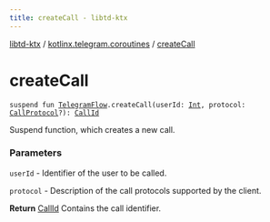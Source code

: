 ```yaml
---
title: createCall - libtd-ktx
---
```


[libtd-ktx](../index.html) / [kotlinx.telegram.coroutines](index.html) / [createCall](./create-call.html)

# createCall

`suspend fun `[`TelegramFlow`](../kotlinx.telegram.core/-telegram-flow/index.html)`.createCall(userId: `[`Int`](https://kotlinlang.org/api/latest/jvm/stdlib/kotlin/-int/index.html)`, protocol: `[`CallProtocol`](https://tdlibx.github.io/td/docs/org/drinkless/td/libcore/telegram/TdApi/CallProtocol.html)`?): `[`CallId`](https://tdlibx.github.io/td/docs/org/drinkless/td/libcore/telegram/TdApi/CallId.html)

Suspend function, which creates a new call.

### Parameters

`userId` - Identifier of the user to be called.

`protocol` - Description of the call protocols supported by the client.

**Return**
[CallId](https://tdlibx.github.io/td/docs/org/drinkless/td/libcore/telegram/TdApi/CallId.html) Contains the call identifier.

